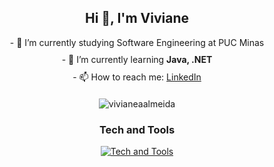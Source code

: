 <h2 align="center">Hi 👋, I'm Viviane</h2>

<div align="center" style="margin-bottom: 20px;">
  <p style="margin: 10px 0;">- 🔭 I’m currently studying Software Engineering at PUC Minas</p>
  <p style="margin: 10px 0;">- 🌱 I’m currently learning <strong>Java, .NET</strong></p>
  <p style="margin: 10px 0;">- 📫 How to reach me: <a href="https://www.linkedin.com/in/viviane-andrade-de-almeida/">LinkedIn</a></p>
</div>

<p align="center">
  <img src="https://github-readme-stats.vercel.app/api/top-langs?username=vivianeaalmeida&show_icons=true&locale=en&layout=compact" alt="vivianeaalmeida" />
</p>

<h3 align="center">Tech and Tools</h3>

<p align="center">
  <a href="https://skillicons.dev">
    <img src="https://skillicons.dev/icons?i=aws,angular,bootstrap,css,html,git,github,mongodb,mysql,firebase,nodejs,python,ts,figma,wordpress" alt="Tech and Tools"/>
  </a>
</p>


